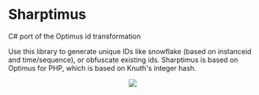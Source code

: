 # Sharptimus
C# port of the Optimus id transformation

Use this library to generate unique IDs like snowflake (based on instanceid and time/sequence), or obfuscate existing ids. Sharptimus is based on Optimus for PHP, which is based on 
Knuth's integer hash.

<p align="center">
<img src="http://jenssegers.be/uploads/images/optimus.png">
</p>
